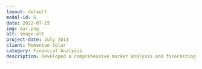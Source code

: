 ```yaml
---
layout: default
modal-id: 6
date: 2022-07-15
img: mar.png
alt: image-alt
project-date: July 2014
client: Momentum Solar
category: Financial Analysis
description: Developed a comprehensive market analysis and forecasting model to predict market trends and inform strategic business decisions. Utilized Python for data extraction and preprocessing, leveraging libraries such as Pandas and NumPy for data manipulation. Applied machine learning algorithms, including time series forecasting techniques, to analyze historical market data and identify key trends. Created interactive visualizations using Tableau and Matplotlib to present insights and forecasts to stakeholders, enabling data-driven decision-making. This project enhanced the accuracy of market predictions and supported effective strategic planning.
---
```

